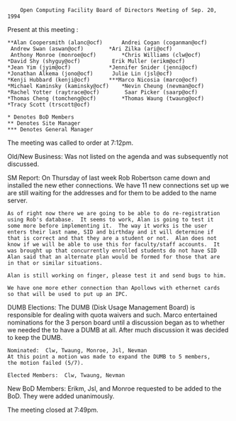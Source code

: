         Open Computing Facility Board of Directors Meeting of Sep. 20, 1994

Present at this meeting :

	**Alan Coopersmith (alanc@ocf)		Andrei Cogan (coganman@ocf)
	 Andrew Swan (aswan@ocf)		*Ari Zilka (ari@ocf)
	 Anthony Monroe (monroe@ocf)		*Chris Williams (clw@ocf)
	*David Shy (shyguy@ocf)			 Erik Muller (erikm@ocf)
	*Jean Yim (jyim@ocf)			*Jennifer Snider (jenni@ocf)
	*Jonathan Alkema (jono@ocf)		 Julie Lin (jsl@ocf)
	*Kenji Hubbard (kenji@ocf)		***Marco Nicosia (marco@ocf)
	*Michael Kaminsky (kaminsky@ocf)	*Nevin Cheung (nevman@ocf)
	*Rachel Yotter (raytrace@ocf)		 Saar Picker (saarp@ocf)
	*Thomas Cheng (tomcheng@ocf)		*Thomas Waung (twaung@ocf)
	*Tracy Scott (trscott@ocf)

	* Denotes BoD Members
	** Denotes Site Manager	
	*** Denotes General Manager

The meeting was called to order at 7:12pm.

Old/New Business:
	Was not listed on the agenda and was subsequently not discussed.

SM Report:
	On Thursday of last week Rob Robertson came down and installed the
	new ether connections.  We have 11 new connections set up we are 
	still waiting for the addresses and for them to be added to the 
	name server.

	As of right now there we are going to be able to do re-registration
	using Rob's database.  It seems to work, Alan is going to test it 
	some more before implementing it.  The way it works is the user
	enters their last name, SID and birthday and it will determine if 
	that is correct and that they are a student or not.  Alan does not
	know if we will be able to use this for faculty/staff accounts.  It
	was brought up that concurrently enrolled students do not have SID
	Alan said that an alternate plan would be formed for those that are
	in that or similar situations.

	Alan is still working on finger, please test it and send bugs to him.

	We have one more ether connection than Apollows with ethernet cards
	so that will be used to put up an IPC.

DUMB Elections:
	The DUMB (Disk Usage Management Board) is responsible for dealing
	with quota waivers and such.  Marco entertained nominations for the 
	3 person board until a discussion began as to whether we needed the
	to have a DUMB at all.  After much discussion it was decided to keep
	the DUMB.  

	Nominated:  Clw, Twaung, Monroe, Jsl, Nevman
	At this point a motion was made to expand the DUMB to 5 members,
	the motion failed (5/7).

	Elected Members:  Clw, Twaung, Nevman

New BoD Members:
	Erikm, Jsl, and Monroe requested to be added to the BoD.  They were
	added unanimously.

The meeting closed at 7:49pm.
